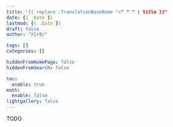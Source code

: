 ```yaml
---
title: "{{ replace .TranslationBaseName "-" " " | title }}"
date: {{ .Date }}
lastmod: {{ .Date }}
draft: false
author: "X1r0z"

tags: []
categories: []

hiddenFromHomePage: false
hiddenFromSearch: false

toc:
  enable: true
math:
  enable: false
lightgallery: false
---
```


<!--more-->

TODO